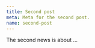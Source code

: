 ```yaml
---
title: Second post
meta: Meta for the second post.
name: second-post
---
```


The second news is about ...